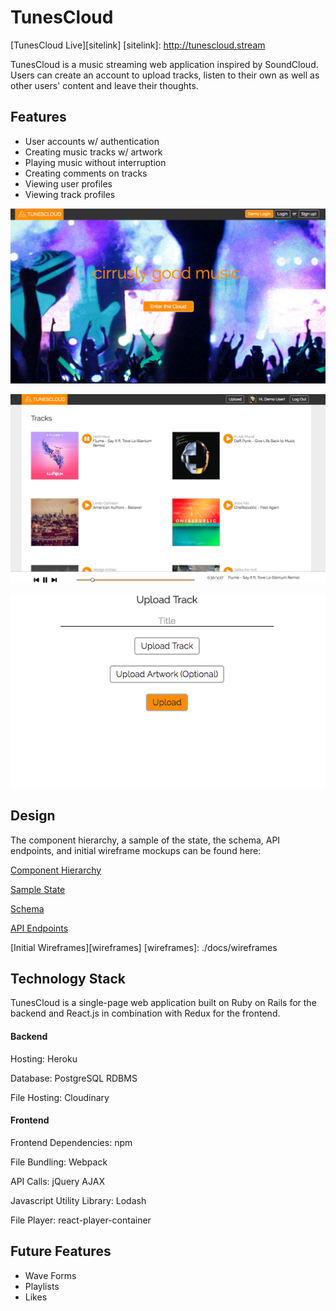 # TunesCloud

[TunesCloud Live][sitelink]
[sitelink]: http://tunescloud.stream

TunesCloud is a music streaming web application inspired by SoundCloud. Users can create an account to upload tracks, listen to their own as well as other users' content and leave their thoughts.

## Features

- User accounts w/ authentication
- Creating music tracks w/ artwork
- Playing music without interruption
- Creating comments on tracks
- Viewing user profiles
- Viewing track profiles

![login][login]

![home][home]

![upload][upload]


[login]: ./docs/images/login.png
[home]: ./docs/images/home.png
[upload]: ./docs/images/upload.png

## Design

The component hierarchy, a sample of the state, the schema, API endpoints, and initial wireframe mockups can be found here:

[Component Hierarchy][components]

[Sample State][state]

[Schema][schema]

[API Endpoints][endpoints]

[components]: ./docs/component-hierarchy.md
[state]: ./docs/sample-state.md
[schema]: ./docs/schema.md
[endpoints]: ./docs/api-endpoints.md

[Initial Wireframes][wireframes]
[wireframes]: ./docs/wireframes

## Technology Stack

TunesCloud is a single-page web application built on Ruby on Rails for the backend and React.js in combination with Redux for the frontend.

#### Backend
Hosting: Heroku

Database: PostgreSQL RDBMS

File Hosting: Cloudinary

#### Frontend

Frontend Dependencies: npm

File Bundling: Webpack

API Calls: jQuery AJAX

Javascript Utility Library: Lodash

File Player: react-player-container

## Future Features
- Wave Forms
- Playlists
- Likes
